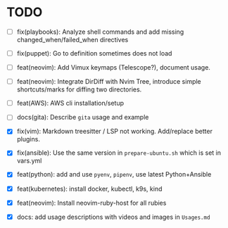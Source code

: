 # TODO

- [ ] fix(playbooks): Analyze shell commands and add missing changed_when/failed_when directives 
- [ ] fix(puppet): Go to definition sometimes does not load
- [ ] feat(neovim): Add Vimux keymaps (Telescope?), document usage.
- [ ] feat(neovim): Integrate DirDiff with Nvim Tree, introduce simple shortcuts/marks for diffing two directories.
- [ ] feat(AWS): AWS cli installation/setup
- [ ] docs(gita): Describe `gita` usage and example
- [x] fix(vim): Markdown treesitter / LSP not working. Add/replace better plugins.
- [x] fix(ansible): Use the same version in `prepare-ubuntu.sh` which is set in vars.yml
- [x] feat(python): add and use `pyenv`, `pipenv`, use latest Python+Ansible
- [x] feat(kubernetes): install docker, kubectl, k9s, kind
- [x] feat(neovim): Install neovim-ruby-host for all rubies
- [x] docs: add usage descriptions with videos and images in `Usages.md`

